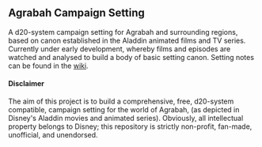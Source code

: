 ## Agrabah Campaign Setting

A d20-system campaign setting for Agrabah and surrounding regions, based on canon established in the Aladdin animated films and TV series. Currently under early development, whereby films and episodes are watched and analysed to build a body of basic setting canon. Setting notes can be found in the [wiki](https://github.com/BKLaughton/AgrabahCampaignSetting/wiki).

#### Disclaimer

The aim of this project is to build a comprehensive, free, d20-system compatible, campaign setting for the world of Agrabah, (as depicted in Disney's Aladdin movies and animated series). Obviously, all intellectual property belongs to Disney; this repository is strictly non-profit, fan-made, unofficial, and unendorsed.

